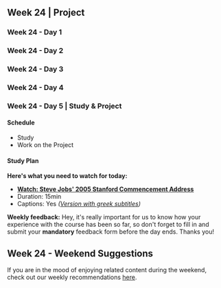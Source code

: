 ## Week 24 | Project 

### Week 24 - Day 1

### Week 24 - Day 2

### Week 24 - Day 3

### Week 24 - Day 4

### Week 24 - Day 5 | Study & Project

  #### Schedule

  - Study
  - Work on the Project

  #### Study Plan

  **Here's what you need to watch for today:**

  - [**Watch: Steve Jobs' 2005 Stanford Commencement Address**](https://www.youtube.com/watch?v=UF8uR6Z6KLc) 
  - Duration: 15min
  - Captions: Yes _([Version with greek subtitles](https://www.youtube.com/watch?v=IOL-K2Lwuho))_

**Weekly feedback:** Hey, it's really important for us to know how your experience with the course has been so far, so don't forget to fill in and submit your **mandatory** feedback form before the day ends. Thanks you! 

## Week 24 - Weekend Suggestions

If you are in the mood of enjoying related content during the weekend, check out our weekly recommendations [here](WEEKEND.md).
